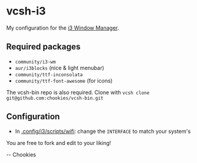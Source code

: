 vcsh-i3
=======
My configuration for the [i3 Window Manager](http://www.i3wm.org).

Required packages
-----------------
* `community/i3-wm`
* `aur/i3blocks` (nice & light menubar)
* `community/ttf-inconsolata`
* `community/ttf-font-awesome` (for icons)

The vcsh-bin repo is also required. Clone with `vcsh clone git@github.com:chookies/vcsh-bin.git`

Configuration
-------------
* In [.config/i3/scripts/wifi](.config/i3/scripts/wifi): change the `INTERFACE` to match your 
system's

You are free to fork and edit to your liking!

-- Chookies
